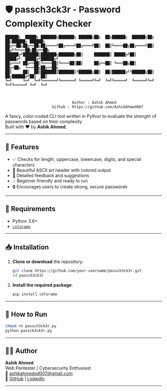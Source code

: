 # 🛡️ passch3ck3r - Password Complexity Checker

```
██████╗  █████╗ ███████╗███████╗ ██████╗██╗  ██╗██████╗  ██████╗██╗  ██╗██████╗ ██████╗ 
██╔══██╗██╔══██╗██╔════╝██╔════╝██╔════╝██║  ██║╚════██╗██╔════╝██║ ██╔╝╚════██╗██╔══██╗
██████╔╝███████║███████╗███████╗██║     ███████║ █████╔╝██║     █████╔╝  █████╔╝██████╔╝
██╔═══╝ ██╔══██║╚════██║╚════██║██║     ██╔══██║ ╚═══██╗██║     ██╔═██╗  ╚═══██╗██╔══██╗
██║     ██║  ██║███████║███████║╚██████╗██║  ██║██████╔╝╚██████╗██║  ██╗██████╔╝██║  ██║
╚═╝     ╚═╝  ╚═╝╚══════╝╚══════╝ ╚═════╝╚═╝  ╚═╝╚═════╝  ╚═════╝╚═╝  ╚═╝╚═════╝ ╚═╝  ╚═╝
                                                                                        
                                                                                                                                                                                                                                                          

                              Author : Ashik Ahmed
                     Github : https://github.com/AshikAhmed007

```

A fancy, color-coded CLI tool written in Python to evaluate the strength of passwords based on their complexity.  
Built with ❤️ by **Ashik Ahmed**.

---

## 📌 Features

- ✅ Checks for length, uppercase, lowercase, digits, and special characters  
- 🎨 Beautiful ASCII art header with colored output  
- 🧠 Detailed feedback and suggestions  
- 💡 Beginner-friendly and ready to run  
- 🔒 Encourages users to create strong, secure passwords  

---

## 🔧 Requirements

- Python 3.6+
- [`colorama`](https://pypi.org/project/colorama/)

---

## 📥 Installation

1. **Clone or download** the repository:
    ```bash
    git clone https://github.com/your-username/passch3ck3r.git
    cd passch3ck3r
    ```

2. **Install the required package**:
    ```bash
    pip install colorama
    ```

---

## 🚀 How to Run

```bash
chmod +x passch3ck3r.py
python passch3ck3r.py
```

---

## 👨‍💻 Author

**Ashik Ahmed**  
Web Pentester | Cybersecurity Enthusiast  
📧 ashikahmedgd007@gmail.com  
🔗 [GitHub](https://github.com/your-github-username) | [LinkedIn](https://linkedin.com/in/your-profile)

---

